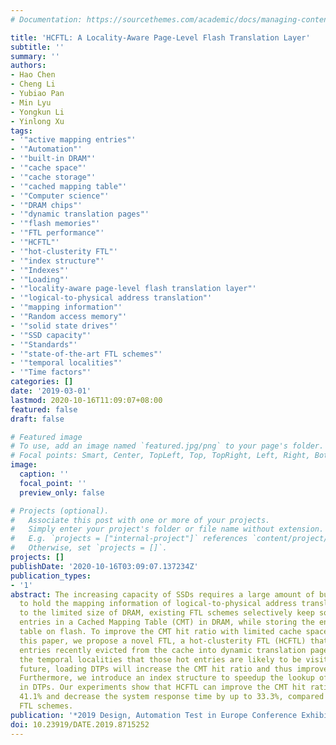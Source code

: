 ```yaml
---
# Documentation: https://sourcethemes.com/academic/docs/managing-content/

title: 'HCFTL: A Locality-Aware Page-Level Flash Translation Layer'
subtitle: ''
summary: ''
authors:
- Hao Chen
- Cheng Li
- Yubiao Pan
- Min Lyu
- Yongkun Li
- Yinlong Xu
tags:
- '"active mapping entries"'
- '"Automation"'
- '"built-in DRAM"'
- '"cache space"'
- '"cache storage"'
- '"cached mapping table"'
- '"Computer science"'
- '"DRAM chips"'
- '"dynamic translation pages"'
- '"flash memories"'
- '"FTL performance"'
- '"HCFTL"'
- '"hot-clusterity FTL"'
- '"index structure"'
- '"Indexes"'
- '"Loading"'
- '"locality-aware page-level flash translation layer"'
- '"logical-to-physical address translation"'
- '"mapping information"'
- '"Random access memory"'
- '"solid state drives"'
- '"SSD capacity"'
- '"Standards"'
- '"state-of-the-art FTL schemes"'
- '"temporal localities"'
- '"Time factors"'
categories: []
date: '2019-03-01'
lastmod: 2020-10-16T11:09:07+08:00
featured: false
draft: false

# Featured image
# To use, add an image named `featured.jpg/png` to your page's folder.
# Focal points: Smart, Center, TopLeft, Top, TopRight, Left, Right, BottomLeft, Bottom, BottomRight.
image:
  caption: ''
  focal_point: ''
  preview_only: false

# Projects (optional).
#   Associate this post with one or more of your projects.
#   Simply enter your project's folder or file name without extension.
#   E.g. `projects = ["internal-project"]` references `content/project/deep-learning/index.md`.
#   Otherwise, set `projects = []`.
projects: []
publishDate: '2020-10-16T03:09:07.137234Z'
publication_types:
- '1'
abstract: The increasing capacity of SSDs requires a large amount of built-in DRAM
  to hold the mapping information of logical-to-physical address translation. Due
  to the limited size of DRAM, existing FTL schemes selectively keep some active mapping
  entries in a Cached Mapping Table (CMT) in DRAM, while storing the entire mapping
  table on flash. To improve the CMT hit ratio with limited cache space on SSDs, in
  this paper, we propose a novel FTL, a hot-clusterity FTL (HCFTL) that clusters mapping
  entries recently evicted from the cache into dynamic translation pages (DTPs). Given
  the temporal localities that those hot entries are likely to be visited in near
  future, loading DTPs will increase the CMT hit ratio and thus improve the FTL performance.
  Furthermore, we introduce an index structure to speedup the lookup of mapping entries
  in DTPs. Our experiments show that HCFTL can improve the CMT hit ratio by up to
  41.1% and decrease the system response time by up to 33.3%, compared to state-of-the-art
  FTL schemes.
publication: '*2019 Design, Automation Test in Europe Conference Exhibition (DATE)*'
doi: 10.23919/DATE.2019.8715252
---
```


